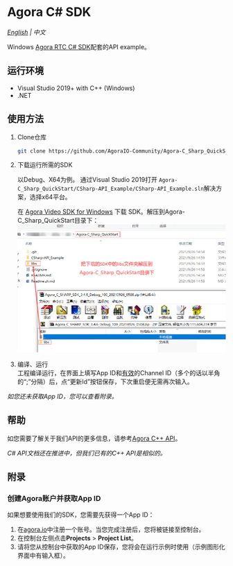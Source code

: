# Agora C# SDK

*[English](README.md) | 中文*

Windows [Agora RTC C# SDK](https://github.com/AgoraIO-Community/Agora-C_Sharp-SDK/tree/dev/3.4.6)配套的API example。

## 运行环境

- Visual Studio 2019+ with C++ (Windows)
- .NET

## 使用方法

1. Clone仓库

   ```bash
   git clone https://github.com/AgoraIO-Community/Agora-C_Sharp_QuickStart.git
   ```

2. 下载运行所需的SDK

	以Debug、X64为例。
	通过Visual Studio 2019打开 `Agora-C_Sharp_QuickStart/CSharp-API_Example/CSharp-API_Example.sln`解决方案，选择x64平台。

	在 [Agora Video SDK for Windows](https://download.agora.io/sdk/release/Agora_C_SHARP_SDK_3.4.6_Debug_100_20210926_0508.zip) 下载 SDK。解压到Agora-C_Sharp_QuickStart目录下：
![path_to_libs](CSharp-API_Example/res/img/path_to_libs.png)

3. 编译、运行  
   工程编译运行，在界面上填写App ID和[有效](https://docs.agora.io/cn/Video/API%20Reference/cpp/classagora_1_1rtc_1_1_i_rtc_engine.html#adc937172e59bd2695ea171553a88188c)的Channel ID（多个的话以半角的“;”分隔）后，点“更新Id”按钮保存，下次重启便无需再次输入。


*如您还未获取App ID，您可以查看附录。*

## 帮助

如您需要了解关于我们API的更多信息，请参考[Agora C++ API](https://docs.agora.io/cn/Video/API%20Reference/cpp/v3.5.0/index.html)。

*C# API文档还在推进中，但我们已有的C++ API是相似的。*

## 附录

### 创建Agora账户并获取App ID

如果想要使用我们的SDK，您需要先获得一个App ID：

1. 在[agora.io](https://dashboard.agora.io/signin/)中注册一个账号。当您完成注册后，您将被链接至控制台。
2. 在控制台左侧点击**Projects** > **Project List**。
3. 请将您从控制台中获取的App ID保存，您将会在运行示例时使用（示例图形化界面中有输入框）。